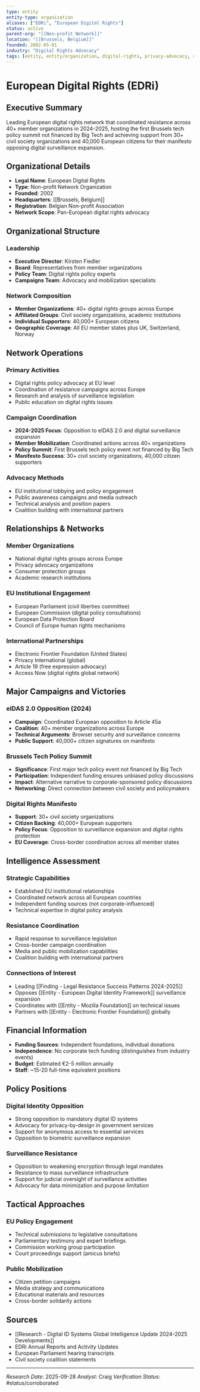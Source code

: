 ```yaml
---
type: entity
entity-type: organization
aliases: ["EDRi", "European Digital Rights"]
status: active
parent-org: "[[Non-profit Network]]"
location: "[[Brussels, Belgium]]"
founded: 2002-05-01
industry: "Digital Rights Advocacy"
tags: [entity, entity/organization, digital-rights, privacy-advocacy, resistance-movement, civil-society, 2024-2025]
---
```


# European Digital Rights (EDRi)

## Executive Summary
Leading European digital rights network that coordinated resistance across 40+ member organizations in 2024-2025, hosting the first Brussels tech policy summit not financed by Big Tech and achieving support from 30+ civil society organizations and 40,000 European citizens for their manifesto opposing digital surveillance expansion.

## Organizational Details
- **Legal Name**: European Digital Rights
- **Type**: Non-profit Network Organization
- **Founded**: 2002
- **Headquarters**: [[Brussels, Belgium]]
- **Registration**: Belgian Non-profit Association
- **Network Scope**: Pan-European digital rights advocacy

## Organizational Structure
### Leadership
- **Executive Director**: Kirsten Fiedler
- **Board**: Representatives from member organizations
- **Policy Team**: Digital rights policy experts
- **Campaigns Team**: Advocacy and mobilization specialists

### Network Composition
- **Member Organizations**: 40+ digital rights groups across Europe
- **Affiliated Groups**: Civil society organizations, academic institutions
- **Individual Supporters**: 40,000+ European citizens
- **Geographic Coverage**: All EU member states plus UK, Switzerland, Norway

## Network Operations
### Primary Activities
- Digital rights policy advocacy at EU level
- Coordination of resistance campaigns across Europe
- Research and analysis of surveillance legislation
- Public education on digital rights issues

### Campaign Coordination
- **2024-2025 Focus**: Opposition to eIDAS 2.0 and digital surveillance expansion
- **Member Mobilization**: Coordinated actions across 40+ organizations
- **Policy Summit**: First Brussels tech policy event not financed by Big Tech
- **Manifesto Success**: 30+ civil society organizations, 40,000 citizen supporters

### Advocacy Methods
- EU institutional lobbying and policy engagement
- Public awareness campaigns and media outreach
- Technical analysis and position papers
- Coalition building with international partners

## Relationships & Networks

### Member Organizations
- National digital rights groups across Europe
- Privacy advocacy organizations
- Consumer protection groups
- Academic research institutions

### EU Institutional Engagement
- European Parliament (civil liberties committee)
- European Commission (digital policy consultations)
- European Data Protection Board
- Council of Europe human rights mechanisms

### International Partnerships
- Electronic Frontier Foundation (United States)
- Privacy International (global)
- Article 19 (free expression advocacy)
- Access Now (digital rights global network)

## Major Campaigns and Victories

### eIDAS 2.0 Opposition (2024)
- **Campaign**: Coordinated European opposition to Article 45a
- **Coalition**: 40+ member organizations across Europe
- **Technical Arguments**: Browser security and surveillance concerns
- **Public Support**: 40,000+ citizen signatures on manifesto

### Brussels Tech Policy Summit
- **Significance**: First major tech policy event not financed by Big Tech
- **Participation**: Independent funding ensures unbiased policy discussions
- **Impact**: Alternative narrative to corporate-sponsored policy discussions
- **Networking**: Direct connection between civil society and policymakers

### Digital Rights Manifesto
- **Support**: 30+ civil society organizations
- **Citizen Backing**: 40,000+ European supporters
- **Policy Focus**: Opposition to surveillance expansion and digital rights protection
- **EU Coverage**: Cross-border coordination across all member states

## Intelligence Assessment

### Strategic Capabilities
- Established EU institutional relationships
- Coordinated network across all European countries
- Independent funding sources (not corporate-influenced)
- Technical expertise in digital policy analysis

### Resistance Coordination
- Rapid response to surveillance legislation
- Cross-border campaign coordination
- Media and public mobilization capabilities
- Coalition building with international partners

### Connections of Interest
- Leading [[Finding - Legal Resistance Success Patterns 2024-2025]]
- Opposes [[Entity - European Digital Identity Framework]] surveillance expansion
- Coordinates with [[Entity - Mozilla Foundation]] on technical issues
- Partners with [[Entity - Electronic Frontier Foundation]] globally

## Financial Information
- **Funding Sources**: Independent foundations, individual donations
- **Independence**: No corporate tech funding (distinguishes from industry events)
- **Budget**: Estimated €2-5 million annually
- **Staff**: ~15-20 full-time equivalent positions

## Policy Positions

### Digital Identity Opposition
- Strong opposition to mandatory digital ID systems
- Advocacy for privacy-by-design in government services
- Support for anonymous access to essential services
- Opposition to biometric surveillance expansion

### Surveillance Resistance
- Opposition to weakening encryption through legal mandates
- Resistance to mass surveillance infrastructure
- Support for judicial oversight of surveillance activities
- Advocacy for data minimization and purpose limitation

## Tactical Approaches

### EU Policy Engagement
- Technical submissions to legislative consultations
- Parliamentary testimony and expert briefings
- Commission working group participation
- Court proceedings support (amicus briefs)

### Public Mobilization
- Citizen petition campaigns
- Media strategy and communications
- Educational materials and resources
- Cross-border solidarity actions

## Sources
- [[Research - Digital ID Systems Global Intelligence Update 2024-2025 Developments]]
- EDRi Annual Reports and Activity Updates
- European Parliament hearing transcripts
- Civil society coalition statements

---
*Research Date*: 2025-09-28
*Analyst*: Craig
*Verification Status*: #status/corroborated